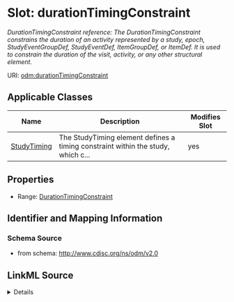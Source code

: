 # Slot: durationTimingConstraint


_DurationTimingConstraint reference: The DurationTimingConstraint constrains the duration of an activity represented by a study, epoch, StudyEventGroupDef, StudyEventDef, ItemGroupDef, or ItemDef. It is used to constrain the duration of the visit, activity, or any other structural element._



URI: [odm:durationTimingConstraint](http://www.cdisc.org/ns/odm/v2.0/durationTimingConstraint)



<!-- no inheritance hierarchy -->




## Applicable Classes

| Name | Description | Modifies Slot |
| --- | --- | --- |
[StudyTiming](StudyTiming.md) | The StudyTiming element defines a timing constraint within the study, which c... |  yes  |







## Properties

* Range: [DurationTimingConstraint](DurationTimingConstraint.md)





## Identifier and Mapping Information







### Schema Source


* from schema: http://www.cdisc.org/ns/odm/v2.0




## LinkML Source

<details>
```yaml
name: durationTimingConstraint
description: 'DurationTimingConstraint reference: The DurationTimingConstraint constrains
  the duration of an activity represented by a study, epoch, StudyEventGroupDef, StudyEventDef,
  ItemGroupDef, or ItemDef. It is used to constrain the duration of the visit, activity,
  or any other structural element.'
from_schema: http://www.cdisc.org/ns/odm/v2.0
rank: 1000
alias: durationTimingConstraint
domain_of:
- StudyTiming
range: DurationTimingConstraint

```
</details>